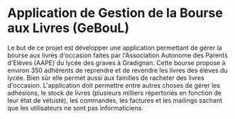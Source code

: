 # Application de Gestion de la Bourse aux Livres (GeBouL)

Le but de ce projet est développer une application permettant de gérer la bourse aux livres d'occasion faites par l'Association Autonome des Parents d'Elèves (AAPE) du lycée des graves à Gradignan.  Cette bourse propose à environ 350 adhérents de reprendre et de revendre les livres des élèves du lycée. Bien sûr elle permet aussi aux familles de racheter des livres d'occasion.  L'application doit permettre entre autres choses de gérer les adhésions, le stock de livres (plusieurs milliers répertoriés en fonction de leur état de vétusté), les commandes, les factures et les mailings sachant que les utilisateurs ne sont pas informaticiens.

